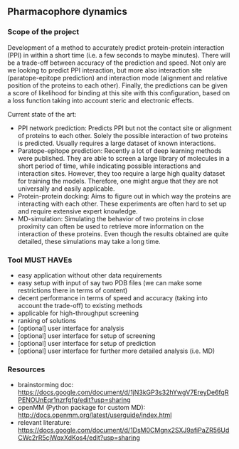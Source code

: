 ## Pharmacophore dynamics

### Scope of the project
Development of a method to accurately predict protein-protein interaction (PPI) in within a short
time (i.e. a few seconds to maybe minutes). There will be a trade-off between accuracy of the 
prediction and speed. Not only are we looking to predict PPI interaction, but more also 
interaction site (paratope-epitope prediction) and interaction mode (alignment and relative 
position of the proteins to each other). Finally, the predictions can be given a score of likelihood
for binding at this site with this configuration, based on a loss function taking into account 
steric and electronic effects. 

Current state of the art: 
- PPI network prediction: Predicts PPI but not the contact site or alignment of proteins to each
    other. Solely the possible interaction of two proteins is predicted. Usually requires a large 
    dataset of known interactions. 
- Paratope-epitope prediction: Recently a lot of deep learning methods were published. They are able
    to screen a large library of molecules in a short period of time, while indicating possible interactions
    and interaction sites. However, they too require a large high quality dataset for training the models. 
    Therefore, one might argue that they are not universally and easily applicable.
- Protein-protein docking: Aims to figure out in which way the proteins are interacting with each other. 
    These experiments are often hard to set up and require extensive expert knowledge. 
- MD-simulation: Simulating the behavior of two proteins in close proximity can often be used to 
    retrieve more information on the interaction of these proteins. Even though the results obtained
    are quite detailed, these simulations may take a long time.  
  
### Tool MUST HAVEs
- easy application without other data requirements
- easy setup with input of say two PDB files (we can make some restrictions there in terms of content)
- decent performance in terms of speed and accuracy (taking into account the trade-off) to existing methods
- applicable for high-throughput screening
- ranking of solutions
- [optional] user interface for analysis
- [optional] user interface for setup of screening
- [optional] user interface for setup of prediction
- [optional] user interface for further more detailed analysis (i.e. MD)

### Resources 
- brainstorming doc: https://docs.google.com/document/d/1jN3kGP3s32hYwgV7EreyDe6fqRPENOUnEqr1nzrfgfg/edit?usp=sharing
- openMM (Python package for custom MD): http://docs.openmm.org/latest/userguide/index.html
- relevant literature: https://docs.google.com/document/d/1DsM0CMgnx2SXJ9afiPaZR56UdCWc2rR5cjWqxXdKos4/edit?usp=sharing